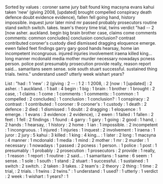 Sorted by values :
coroner same jury bait found king macsyna evans kahui taken 'new' (giving 2008, [updated] brought compelled conspiracy death defence doubt evidence evidence), fallen fell going hand, history impossible. inquest juror later mind mr passed probably prosecutors routine stand switch switch. takes. team's theory time trial, twins verdict "had -- 2 [now asher. auckland. begin big brain brother case, claims come comments comments: common concludes] conclusion conclusion? contrast contributed coroner's custody died dismissed dragging eloquence emerge. ewen failed feet findings garry gary good hands hearsay, home ian incompetent incongruous. injured injuries involvement iraena killed king... long manner mcdonald media mother murder necessary nowadays pcness person. police post presumably prosecution provide really, reason report said... samaritans seem sense. sole south stuart successful. sustained thing trials. twins." understand used? utterly week wishart years? 

List :
"had : 1
'new' : 2
(giving : 2
-- : 1
2 : 1
2008, : 2
[now : 1
[updated] : 2
asher. : 1
auckland. : 1
bait : 4
begin : 1
big : 1
brain : 1
brother : 1
brought : 2
case, : 1
claims : 1
come : 1
comments : 1
comments: : 1
common : 1
compelled : 2
concludes] : 1
conclusion : 1
conclusion? : 1
conspiracy : 2
contrast : 1
contributed : 1
coroner : 9
coroner's : 1
custody : 1
death : 2
defence : 2
died : 1
dismissed : 1
doubt : 2
dragging : 1
eloquence : 1
emerge. : 1
evans : 3
evidence : 2
evidence), : 2
ewen : 1
failed : 1
fallen : 2
feet : 1
fell : 2
findings : 1
found : 4
garry : 1
gary : 1
going : 2
good : 1
hand, : 2
hands : 1
hearsay, : 1
history : 2
home : 1
ian : 1
impossible. : 2
incompetent : 1
incongruous. : 1
injured : 1
injuries : 1
inquest : 2
involvement : 1
iraena : 1
juror : 2
jury : 5
kahui : 3
killed : 1
king : 4
king... : 1
later : 2
long : 1
macsyna : 4
manner : 1
mcdonald : 1
media : 1
mind : 2
mother : 1
mr : 2
murder : 1
necessary : 1
nowadays : 1
passed : 2
pcness : 1
person. : 1
police : 1
post : 1
presumably : 1
probably : 2
prosecution : 1
prosecutors : 2
provide : 1
really, : 1
reason : 1
report : 1
routine : 2
said... : 1
samaritans : 1
same : 6
seem : 1
sense. : 1
sole : 1
south : 1
stand : 2
stuart : 1
successful. : 1
sustained : 1
switch : 2
switch. : 2
taken : 3
takes. : 2
team's : 2
theory : 2
thing : 1
time : 2
trial, : 2
trials. : 1
twins : 2
twins." : 1
understand : 1
used? : 1
utterly : 1
verdict : 2
week : 1
wishart : 1
years? : 1

